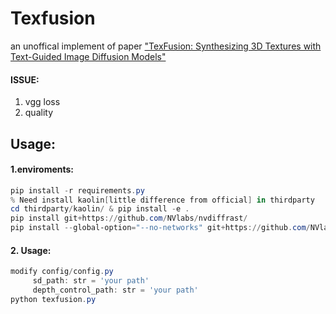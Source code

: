 # Texfusion

an unoffical implement of paper [&#34;TexFusion: Synthesizing 3D Textures with Text-Guided Image Diffusion Models&#34;](https://openaccess.thecvf.com/content/ICCV2023/papers/Cao_TexFusion_Synthesizing_3D_Textures_with_Text-Guided_Image_Diffusion_Models_ICCV_2023_paper.pdf)

#### ISSUE:

1. vgg loss
2. quality

## Usage:

#### 1.enviroments:

```powershell
pip install -r requirements.py
% Need install kaolin[little difference from official] in thirdparty 
cd thirdparty/kaolin/ & pip install -e .
pip install git+https://github.com/NVlabs/nvdiffrast/
pip install --global-option="--no-networks" git+https://github.com/NVlabs/tiny-cuda-nn#subdirectory=bindings/torch
```

#### 2. Usage:

```powershell
modify config/config.py
     sd_path: str = 'your path'
     depth_control_path: str = 'your path'
python texfusion.py
```
